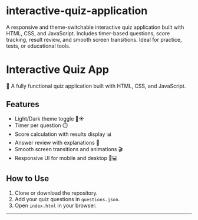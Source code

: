 # interactive-quiz-application
A responsive and theme-switchable interactive quiz application built with HTML, CSS, and JavaScript. Includes timer-based questions, score tracking, result review, and smooth screen transitions. Ideal for practice, tests, or educational tools.

# Interactive Quiz App

🎯 A fully functional quiz application built with HTML, CSS, and JavaScript.

## Features
- Light/Dark theme toggle 🌙☀️
- Timer per question ⏱️
- Score calculation with results display 📊
- Answer review with explanations 📝
- Smooth screen transitions and animations 🎬
- Responsive UI for mobile and desktop 📱💻

## How to Use
1. Clone or download the repository.
2. Add your quiz questions in `questions.json`.
3. Open `index.html` in your browser.

---
